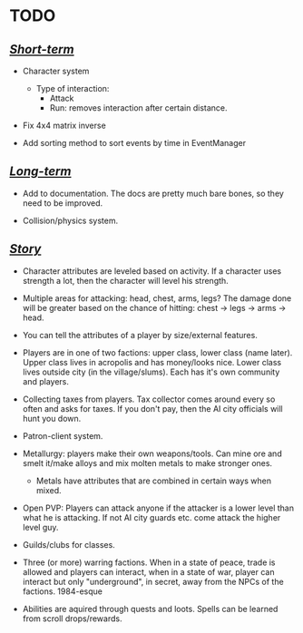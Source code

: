 TODO
====

<u>_Short-term_</u>
----------

- Character system
	- Type of interaction:
		- Attack
		- Run: removes interaction after certain distance.


- Fix 4x4 matrix inverse

- Add sorting method to sort events by time in EventManager

<u>_Long-term_</u>
---------

- Add to documentation. The docs are pretty much bare bones, so they need to be improved.

- Collision/physics system.

<u>_Story_</u>
-------------

- Character attributes are leveled based on activity. If a character uses strength a lot, then the character will level his strength.

- Multiple areas for attacking: head, chest, arms, legs? The damage done will be greater based on the chance of hitting: chest -> legs -> arms -> head.

- You can tell the attributes of a player by size/external features.

- Players are in one of two factions: upper class, lower class (name later). Upper class lives in acropolis and has money/looks nice. Lower class lives outside city (in the village/slums). Each has it's own community and players.

- Collecting taxes from players. Tax collector comes around every so often and asks for taxes. If you don't pay, then the AI city officials will hunt you down.

- Patron-client system.

- Metallurgy: players make their own weapons/tools. Can mine ore and smelt it/make alloys and mix molten metals to make stronger ones.
   - Metals have attributes that are combined in certain ways when mixed.

- Open PVP: Players can attack anyone if the attacker is a lower level than what he is attacking. If not AI city guards etc. come attack the higher level guy.

- Guilds/clubs for classes.

- Three (or more) warring factions. When in a state of peace, trade is allowed and players can interact, when in a state of war, player can interact but only "underground", in secret, away from the NPCs of the factions. 1984-esque

- Abilities are aquired through quests and loots. Spells can be learned from scroll drops/rewards.
